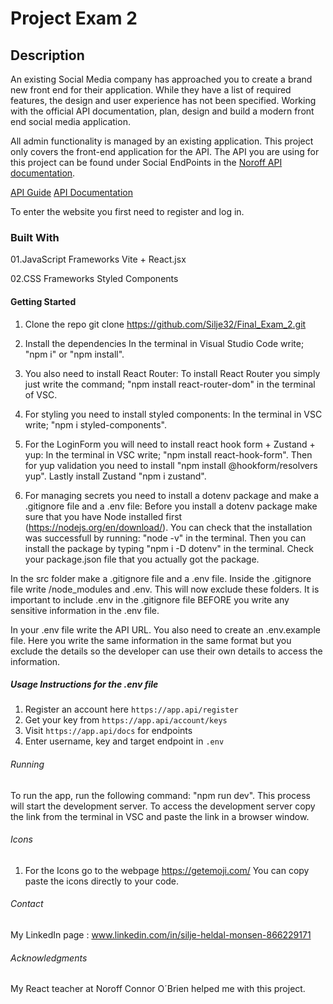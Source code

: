 # Project Exam 2
## Description
An existing Social Media company has approached you to create a brand new front end for their application. While they have a list of required features, the design and user experience has not been specified. Working with the official API documentation, plan, design and build a modern front end social media application.

All admin functionality is managed by an existing application. This project only covers the front-end application for the API. The API you are using for this project can be found under Social EndPoints in the [Noroff API documentation](https://noroff-api-docs.netlify.app/).

[API Guide](https://noroff-api-docs.netlify.app/social-endpoints/authentication)
[API Documentation](https://nf-api.onrender.com/docs)

To enter the website you first need to register and log in.

### Built With
01.JavaScript Frameworks
Vite + React.jsx

02.CSS Frameworks
Styled Components 


#### Getting Started
01. Clone the repo
git clone https://github.com/Silje32/Final_Exam_2.git

02. Install the dependencies
In the terminal in Visual Studio Code write; "npm i" or "npm install".

02. You also need to install React Router:
To install React Router you simply just write the command; "npm install react-router-dom" in the terminal of VSC.

03. For styling you need to install styled components:
In the terminal in VSC write; "npm i styled-components". 

04. For the LoginForm you will need to install react hook form + Zustand + yup:
In the terminal in VSC write; "npm install react-hook-form". Then for yup validation you need to install "npm install @hookform/resolvers yup". Lastly install Zustand "npm i zustand".

05. For managing secrets you need to install a dotenv package and make a .gitignore file and a .env file:
Before you install a dotenv package make sure that you have Node installed first (https://nodejs.org/en/download/). You can check that the installation was successfull by running: "node -v" in the terminal.
Then you can install the package by typing "npm i -D dotenv" in the terminal. Check your package.json file that you actually got the package. 

In the src folder make a .gitignore file and a .env file. Inside the .gitignore file write 
/node_modules and .env. This will now  exclude these folders. It is important to include .env in the 
.gitignore file BEFORE you write any sensitive information in the .env file. 

In your .env file write the API URL. You also need to create an .env.example file. Here you write the same information in the same format but you exclude the details so the developer can use their own details to access the information. 

##### Usage Instructions for the .env file
1. Register an account here `https://app.api/register`
2. Get your key from `https://app.api/account/keys`
3. Visit `https://app.api/docs` for endpoints
4. Enter username, key and target endpoint in `.env`


###### Running
To run the app, run the following command: "npm run dev". This process will start the development server. To access the development server copy the link from the terminal in VSC and paste the link in a browser window. 


###### Icons
01. For the Icons go to the webpage https://getemoji.com/
You can copy paste the icons directly to your code.


###### Contact 
My LinkedIn page : www.linkedin.com/in/silje-heldal-monsen-866229171


###### Acknowledgments
My React teacher at Noroff Connor O´Brien helped me with this project.   







